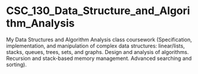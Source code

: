 # CSC_130_Data_Structure_and_Algorithm_Analysis
My Data Structures and Algorithm Analysis class coursework (Specification, implementation, and manipulation of complex data structures: linear/lists, stacks, queues, trees, sets, and graphs. Design and analysis of algorithms. Recursion and stack-based memory management. Advanced searching and sorting). 
